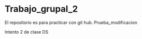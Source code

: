 # Trabajo_grupal_2
El repositorio es para practicar con git hub.
Prueba_modificacion

Intento 2 de clase DS